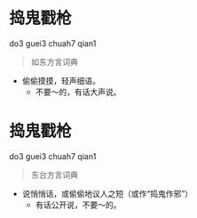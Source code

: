 # 捣鬼戳枪
do3 guei3 chuah7 qian1
> 如东方言词典
- 偷偷摸摸，轻声细语。
  - 不要～的，有话大声说。

# 捣鬼戳枪
do3 guei3 chuah7 qian1
> 东台方言词典
- 说悄悄话，或偷偷地议人之短（或作“捣鬼作邪”）
  - 有话公开说，不要～的。
